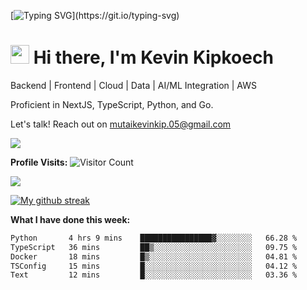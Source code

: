 
[![Typing SVG](https://readme-typing-svg.herokuapp.com?font=Courier+new&color=%23808080&size=40&width=800&duration=6969&lines=Welcome+to+my+profile!)](https://git.io/typing-svg)
# <img src="https://raw.githubusercontent.com/iampavangandhi/iampavangandhi/master/gifs/Hi.gif" width="30px"> Hi there, I'm Kevin Kipkoech

Backend | Frontend | Cloud | Data | AI/ML Integration | AWS

Proficient in NextJS, TypeScript, Python, and Go. 

Let's talk! Reach out on mutaikevinkip.05@gmail.com 

[![](https://img.shields.io/badge/linkedin-%230077B5.svg?style=for-the-badge&logo=linkedin)](https://www.linkedin.com/in/kevin-kipkoech-651a15108)


**Profile Visits:**
![Visitor Count](https://profile-counter.glitch.me/KevinKipkoechMutai/count.svg)

<img src="https://github-readme-stats.vercel.app/api/top-langs?username=KevinKipkoechMutai&layout=compact&theme=blue-green"/>

[![My github streak](https://github-readme-streak-stats.herokuapp.com/?user=KevinKipkoechMutai&theme=blue-green)](https://github.com/KevinKIpkoechMutai/github-readme-streak-stats)


**What I have done this week:**
<!--START_SECTION:waka-->

```txt
Python       4 hrs 9 mins    ████████████████▓░░░░░░░░   66.28 %
TypeScript   36 mins         ██▒░░░░░░░░░░░░░░░░░░░░░░   09.75 %
Docker       18 mins         █▒░░░░░░░░░░░░░░░░░░░░░░░   04.81 %
TSConfig     15 mins         █░░░░░░░░░░░░░░░░░░░░░░░░   04.12 %
Text         12 mins         █░░░░░░░░░░░░░░░░░░░░░░░░   03.36 %
```

<!--END_SECTION:waka-->


